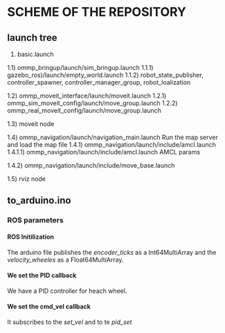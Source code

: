 # SCHEME OF THE REPOSITORY 

## launch tree 

1) basic.launch 

1.1) ommp_bringup/launch/sim_bringup.launch
1.1.1) gazebo_ros)/launch/empty_world.launch 
1.1.2) robot_state_publisher, controller_spawner, controller_manager_group, robot_loalization 

1.2) ommp_moveit_interface/launch/moveit.launch
1.2.1) ommp_sim_moveit_config/launch/move_group.launch
1.2.2) ommp_real_moveit_config/launch/move_group.launch

1.3) moveit node 

1.4) ommp_navigation/launch/navigation_main.launch
Run the map server and load the map file 
1.4.1) ommp_navigation/launch/include/amcl.launch
1.4.1.1) ommp_navigation/launch/include/amcl.launch AMCL params 

1.4.2) ommp_navigation/launch/include/move_base.launch 

1.5) rviz node 




## to_arduino.ino 

### ROS parameters 

#### ROS Initilization
The arduino file publishes the *encoder_ticks* as a Int64MultiArray and the *velocity_wheeles* as a Float64MultiArray.

#### We set the PID callback
We have a PID controller for heach wheel. 

#### We set the cmd_vel callback

It subscribes to the *set_vel* and to te *pid_set*





